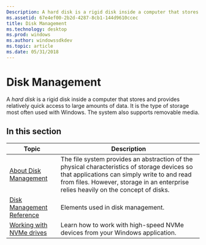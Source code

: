 ```yaml
---
Description: A hard disk is a rigid disk inside a computer that stores and provides relatively quick access to large amounts of data. It is the type of storage most often used with Windows. The system also supports removable media.
ms.assetid: 67e4ef00-2b2d-4287-8cb1-144d9610ccec
title: Disk Management
ms.technology: desktop
ms.prod: windows
ms.author: windowssdkdev
ms.topic: article
ms.date: 05/31/2018
---
```


# Disk Management

A *hard disk* is a rigid disk inside a computer that stores and provides relatively quick access to large amounts of data. It is the type of storage most often used with Windows. The system also supports removable media.

## In this section



| Topic                                                                 | Description                                                                                                                                                                                                                                   |
|-----------------------------------------------------------------------|-----------------------------------------------------------------------------------------------------------------------------------------------------------------------------------------------------------------------------------------------|
| [About Disk Management](about-disk-management.md)<br/>         | The file system provides an abstraction of the physical characteristics of storage devices so that applications can simply write to and read from files. However, storage in an enterprise relies heavily on the concept of disks.<br/> |
| [Disk Management Reference](disk-management-reference.md)<br/> | Elements used in disk management.<br/>                                                                                                                                                                                                  |
| [Working with NVMe drives](working-with-nvme-devices.md)<br/>  | Learn how to work with high-speed NVMe devices from your Windows application.<br/>                                                                                                                                                      |



 

 

 




